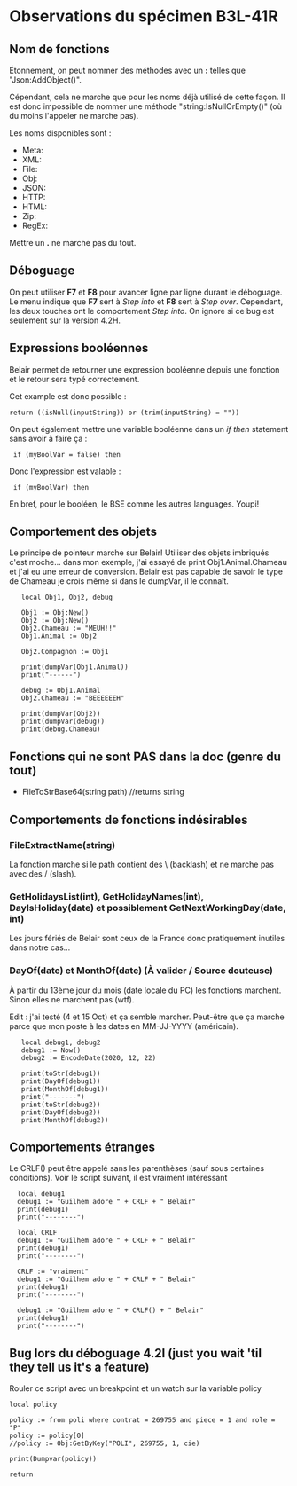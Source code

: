 # Observations du spécimen B3L-41R
## Nom de fonctions
Étonnement, on peut nommer des méthodes avec un <b>:</b> telles que "Json:AddObject()".

Cépendant, cela ne marche que pour les noms déjà utilisé de cette façon. Il est donc impossible de nommer une méthode "string:IsNullOrEmpty()" (où du moins l'appeler ne marche pas).

Les noms disponibles sont :
 - Meta:
 - XML:
 - File:
 - Obj:
 - JSON:
 - HTTP:
 - HTML:
 - Zip:
 - RegEx:

 Mettre un <b>.</b> ne marche pas du tout.

 ## Déboguage
 On peut utiliser <b>F7</b> et <b>F8</b> pour avancer ligne par ligne durant le déboguage. 
 Le menu indique que <b>F7</b> sert à <i>Step into</i> et <b>F8</b> sert à <i>Step over</i>. Cependant, les deux touches ont le comportement <i>Step into</i>. On ignore si ce bug est seulement sur la version 4.2H.

 ## Expressions booléennes
 Belair permet de retourner une expression booléenne depuis une fonction et le retour sera typé correctement.

 Cet example est donc possible :
 ```
 return ((isNull(inputString)) or (trim(inputString) = ""))
 ```

 On peut également mettre une variable booléenne dans un <i>if then</i> statement sans avoir à faire ça :

 ```
  if (myBoolVar = false) then
 ```
 Donc l'expression est valable :
 ```
  if (myBoolVar) then
 ```

 En bref, pour le booléen, le BSE comme les autres languages. Youpi!

 ## Comportement des objets

 Le principe de pointeur marche sur Belair!
 Utiliser des objets imbriqués c'est moche... dans mon exemple, j'ai essayé de print Obj1.Animal.Chameau et j'ai eu une erreur de conversion. Belair est pas capable de savoir le type de Chameau je crois même si dans le dumpVar, il le connaît. 

 ```
    local Obj1, Obj2, debug

    Obj1 := Obj:New()
    Obj2 := Obj:New()
    Obj2.Chameau := "MEUH!!"
    Obj1.Animal := Obj2

    Obj2.Compagnon := Obj1

    print(dumpVar(Obj1.Animal))
    print("------")

    debug := Obj1.Animal
    Obj2.Chameau := "BEEEEEEH"

    print(dumpVar(Obj2))
    print(dumpVar(debug))
    print(debug.Chameau)
 ```

  ## Fonctions qui ne sont PAS dans la doc (genre du tout)
 - FileToStrBase64(string path) //returns string


 ## Comportements de fonctions indésirables
 ### FileExtractName(string)
 La fonction marche si le path contient des \ (backlash) et ne marche pas avec des / (slash).

 ### GetHolidaysList(int), GetHolidayNames(int), DayIsHoliday(date) et possiblement GetNextWorkingDay(date, int)
 Les jours fériés de Belair sont ceux de la France donc pratiquement inutiles dans notre cas...

 ### DayOf(date) et MonthOf(date) (À valider / Source douteuse)
 À partir du 13ème jour du mois (date locale du PC) les fonctions marchent.
 Sinon elles ne marchent pas (wtf).
 
 Edit : j'ai testé (4 et 15 Oct) et ça semble marcher. Peut-être que ça marche parce que mon poste à les dates en MM-JJ-YYYY (américain).

 ```
    local debug1, debug2
    debug1 := Now()
    debug2 := EncodeDate(2020, 12, 22)

    print(toStr(debug1))
    print(DayOf(debug1))
    print(MonthOf(debug1))
    print("-------")
    print(toStr(debug2))
    print(DayOf(debug2))
    print(MonthOf(debug2))
 ```

 ## Comportements étranges
 Le CRLF() peut être appelé sans les parenthèses (sauf sous certaines conditions). Voir le script suivant, il est vraiment intéressant

 ```
   local debug1
   debug1 := "Guilhem adore " + CRLF + " Belair"
   print(debug1)
   print("--------")

   local CRLF
   debug1 := "Guilhem adore " + CRLF + " Belair"
   print(debug1)
   print("--------")

   CRLF := "vraiment"
   debug1 := "Guilhem adore " + CRLF + " Belair"
   print(debug1)
   print("--------")

   debug1 := "Guilhem adore " + CRLF() + " Belair"
   print(debug1)
   print("--------")
 ```

## Bug lors du déboguage 4.2I (just you wait 'til they tell us it's a feature)

Rouler ce script avec un breakpoint et un watch sur la variable policy

 ```
local policy

policy := from poli where contrat = 269755 and piece = 1 and role = "P"
policy := policy[0]
//policy := Obj:GetByKey("POLI", 269755, 1, cie)

print(Dumpvar(policy))

return 
 ```

